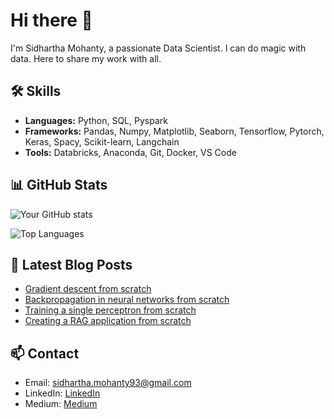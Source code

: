 # Hi there 👋

I'm Sidhartha Mohanty, a passionate Data Scientist. I can do magic with data. Here to share my work with all.

## 🛠️ Skills

- **Languages:** Python, SQL, Pyspark
- **Frameworks:** Pandas, Numpy, Matplotlib, Seaborn, Tensorflow, Pytorch, Keras, Spacy, Scikit-learn, Langchain
- **Tools:** Databricks, Anaconda, Git, Docker, VS Code

## 📊 GitHub Stats

![Your GitHub stats](https://github-readme-stats.vercel.app/api?username=kid-sid&show_icons=true&theme=radical)

![Top Languages](https://github-readme-stats.vercel.app/api/top-langs/?username=kid-sid&layout=compact&theme=radical)

## 📝 Latest Blog Posts

- [Gradient descent from scratch](https://medium.com/@mohanty93/gradient-descent-from-scratch-2807e6e05bfe)
- [Backpropagation in neural networks from scratch](https://medium.com/@mohanty93/backpropagation-in-neural-networks-from-scratch-f247ed37e5c8)
- [Training a single perceptron from scratch](https://medium.com/@mohanty93/training-a-single-perceptron-from-scratch-e62f2e80fe52)
- [Creating a RAG application from scratch](https://medium.com/@mohanty93/creating-a-rag-application-from-scratch-4e800e681113)

## 📫 Contact

- Email: sidhartha.mohanty93@gmail.com
- LinkedIn: [LinkedIn](https://www.linkedin.com/in/smohanty93/)
- Medium: [Medium](https://www.medium.com/@mohanty93/)
  
